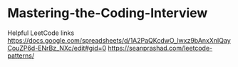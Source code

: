 # Mastering-the-Coding-Interview

Helpful LeetCode links
https://docs.google.com/spreadsheets/d/1A2PaQKcdwO_lwxz9bAnxXnIQayCouZP6d-ENrBz_NXc/edit#gid=0
https://seanprashad.com/leetcode-patterns/

